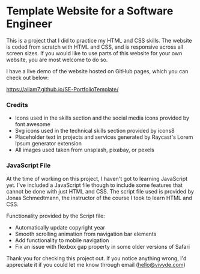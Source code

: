 # Template Website for a Software Engineer

This is a project that I did to practice my HTML and CSS skills. The website is coded from scratch with HTML and CSS, and is responsive across all screen sizes. If you would like to use parts of this website for your own website, you are most welcome to do so.

I have a live demo of the website hosted on GitHub pages, which you can check out below:

https://ailam7.github.io/SE-PortfolioTemplate/

### Credits

- Icons used in the skills section and the social media icons provided by font awesome
- Svg icons used in the technical skills section provided by icons8
- Placeholder text in projects and services generated by Raycast's Lorem Ipsum generator extension
- All images used taken from unsplash, pixabay, or pexels

### JavaScript File

At the time of working on this project, I haven't got to learning JavaScript yet. I've included a JavaScript file though to include some features that cannot be done with just HTML and CSS. The script file used is provided by Jonas Schmedtmann, the instructor of the course I took to learn HTML and CSS.

Functionality provided by the Script file:

- Automatically update copyright year
- Smooth scrolling animation from navigation bar elements
- Add functionality to mobile navigation
- Fix an issue with flexbox gap property in some older versions of Safari

Thank you for checking this project out. If you notice anything wrong, I'd appreciate it if you could let me know through email (hello@vivyde.com)
